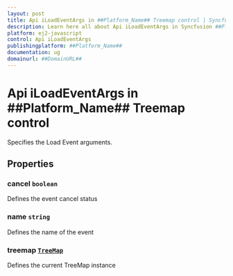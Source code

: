 ```yaml
---
layout: post
title: Api iLoadEventArgs in ##Platform_Name## Treemap control | Syncfusion
description: Learn here all about Api iLoadEventArgs in Syncfusion ##Platform_Name## Treemap control of Syncfusion Essential JS 2 and more.
platform: ej2-javascript
control: Api iLoadEventArgs 
publishingplatform: ##Platform_Name##
documentation: ug
domainurl: ##DomainURL##
---
```


# Api iLoadEventArgs in ##Platform_Name## Treemap control

Specifies the Load Event arguments.

## Properties

### cancel `boolean`

Defines the event cancel status

### name `string`

Defines the name of the event

### treemap [`TreeMap`](./api-treeMap.html)

Defines the current TreeMap instance
